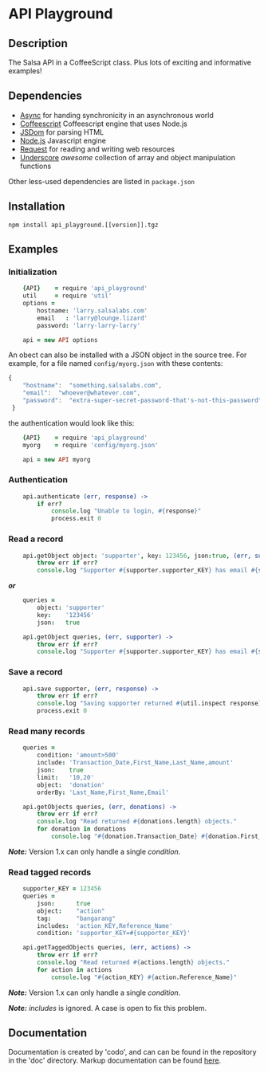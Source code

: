 # API Playground

## Description
The Salsa API in a CoffeeScript class.  Plus lots of exciting and informative examples!

## Dependencies

* [Async](https://github.com/caolan/async) for handing synchronicity in an asynchronous world
* [Coffeescript](http://coffeescript.org/) Coffeescript engine that uses Node.js
* [JSDom](https://github.com/tmpvar/jsdom) for parsing HTML
* [Node.js](http://nodejs.org/api/) Javascript engine
* [Request](https://github.com/mikeal/request) for reading and writing web resources
* [Underscore](http://underscorejs.org/) *awesome* collection of array and object manipulation functions

Other less-used dependencies are listed in `package.json`

## Installation

    npm install api_playground.[[version]].tgz

## Examples

### Initialization
```coffee
    {API}    = require 'api_playground'
    util     = require 'util'
    options = 
        hostname: 'larry.salsalabs.com'
        email   : 'larry@lounge.lizard'
        password: 'larry-larry-larry'

    api = new API options
```
An obect can also be installed with a JSON object in the source tree.  For example, for a file named `config/myorg.json`
with these contents:
``` javascript
{
    "hostname":  "something.salsalabs.com",
    "email":  "whoever@whatever.com",
    "password":  "extra-super-secret-password-that's-not-this-password"
 }
```
the authentication would look like this:
``` coffee
    {API}    = require 'api_playground'
    myorg    = require 'config/myorg.json'

    api = new API myorg
```
### Authentication
```coffee
    api.authenticate (err, response) ->
        if err?
            console.log "Unable to login, #{response}"
            process.exit 0
```
### Read a record
```coffee
    api.getObject object: 'supporter', key: 123456, json:true, (err, supporter) ->
        throw err if err?
        console.log "Supporter #{supporter.supporter_KEY} has email #{supporter.Email}"
```
***or***
```coffee
    queries =
        object: 'supporter'
        key:    '123456'
        json:   true

    api.getObject queries, (err, supporter) ->
        throw err if err?
        console.log "Supporter #{supporter.supporter_KEY} has email #{supporter.Email}"
```
### Save a record
```coffee
    api.save supporter, (err, response) ->
        throw err if err?
        console.log "Saving supporter returned #{util.inspect response}"
        process.exit 0
```
### Read many records
```coffee
    queries =
        condition: 'amount>500'
        include: 'Transaction_Date,First_Name,Last_Name,amount'
        json:    true
        limit:   '10,20'
        object:  'donation'
        orderBy: 'Last_Name,First_Name,Email'

    api.getObjects queries, (err, donations) ->
        throw err if err?
        console.log "Read returned #{donations.length} objects."
        for donation in donations
            console.log "#{donation.Transaction_Date} #{donation.First_Name} #{donation.Last_Name} #{donation.amount}"
```
***Note:*** Version 1.x can only handle a single _condition_.

### Read tagged records
```coffee
    supporter_KEY = 123456
    queries =
        json:      true
        object:    "action"
        tag:       "bangarang"
        includes:  'action_KEY,Reference_Name'
        condition: 'supporter_KEY=#{supporter_KEY}'

    api.getTaggedObjects queries, (err, actions) ->
        throw err if err?
        console.log "Read returned #{actions.length} objects."
        for action in actions
            console.log "#{action_KEY} #{action.Reference_Name}"
```
***Note:*** Version 1.x can only handle a single _condition_.

***Note:*** _includes_ is ignored.  A case is open to fix this problem.

## Documentation

Documentation is created by 'codo', and can can be found in the repository in the 'doc' directory.
Markup documentation can be found [here](https://help.github.com/articles/github-flavored-markdown).

